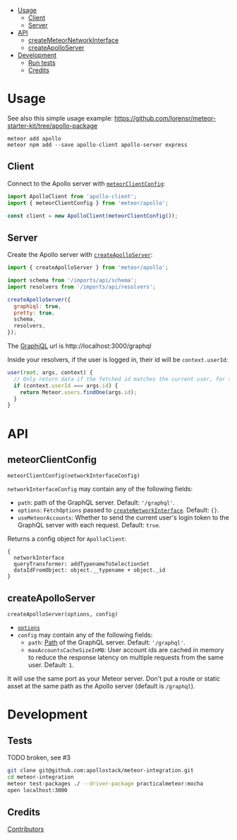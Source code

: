 <!-- START doctoc generated TOC please keep comment here to allow auto update -->
<!-- DON'T EDIT THIS SECTION, INSTEAD RE-RUN doctoc TO UPDATE -->


- [Usage](#usage)
  - [Client](#client)
  - [Server](#server)
- [API](#api)
  - [createMeteorNetworkInterface](#createmeteornetworkinterface)
  - [createApolloServer](#createapolloserver)
- [Development](#development)
  - [Run tests](#run-tests)
  - [Credits](#credits)

<!-- END doctoc generated TOC please keep comment here to allow auto update -->

# Usage

See also this simple usage example: https://github.com/lorensr/meteor-starter-kit/tree/apollo-package

```
meteor add apollo
meteor npm add --save apollo-client apollo-server express
```

## Client

Connect to the Apollo server with [`meteorClientConfig`](#meteorclientconfig):

```js
import ApolloClient from 'apollo-client';
import { meteorClientConfig } from 'meteor/apollo';

const client = new ApolloClient(meteorClientConfig());
```

## Server

Create the Apollo server with [`createApolloServer`](#createapolloserver):

```js
import { createApolloServer } from 'meteor/apollo';

import schema from '/imports/api/schema';
import resolvers from '/imports/api/resolvers';

createApolloServer({
  graphiql: true,
  pretty: true,
  schema,
  resolvers,
});
```

The [GraphiQL](https://github.com/graphql/graphiql) url is http://localhost:3000/graphql

Inside your resolvers, if the user is logged in, their id will be  `context.userId`:

```js
user(root, args, context) {
  // Only return data if the fetched id matches the current user, for security
  if (context.userId === args.id) {
    return Meteor.users.findOne(args.id);
  }
}
```

# API

## meteorClientConfig

`meteorClientConfig(networkInterfaceConfig)`

`networkInterfaceConfig` may contain any of the following fields:
- `path`: path of the GraphQL server. Default: `'/graphql'`.
- `options`: `FetchOptions` passed to [`createNetworkInterface`](http://docs.apollostack.com/apollo-client/index.html#createNetworkInterface). Default: `{}`.
- `useMeteorAccounts`: Whether to send the current user's login token to the GraphQL server with each request. Default: `true`.

Returns a config object for `ApolloClient`:

```
{
  networkInterface
  queryTransformer: addTypenameToSelectionSet
  dataIdFromObject: object.__typename + object._id
}
```

## createApolloServer

`createApolloServer(options, config)`

- [`options`](http://docs.apollostack.com/apollo-server/tools.html#apolloServer)
- `config` may contain any of the following fields:
  - `path`: [Path](http://expressjs.com/en/api.html#app.use) of the GraphQL server. Default: `'/graphql'`.
  - `maxAccountsCacheSizeInMB`: User account ids are cached in memory to reduce the response latency on multiple requests from the same user. Default: `1`.

It will use the same port as your Meteor server. Don't put a route or static asset at the same path as the Apollo server (default is `/graphql`).

# Development

## Tests

TODO broken, see #3

```bash
git clone git@github.com:apollostack/meteor-integration.git
cd meteor-integration
meteor test-packages ./ --driver-package practicalmeteor:mocha
open localhost:3000
```

## Credits

[Contributors](https://github.com/apollostack/meteor-integration/graphs/contributors)
